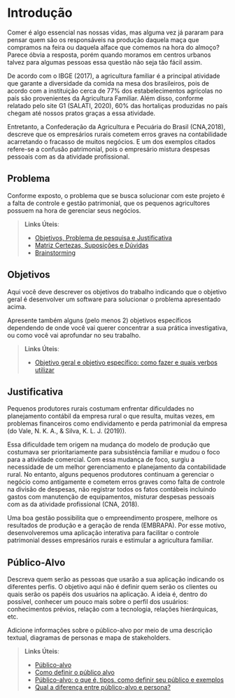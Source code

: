 # Introdução

Comer é algo essencial nas nossas vidas, mas alguma vez já pararam para pensar quem são os responsáveis na produção daquela maça que compramos na feira ou daquela alface que comemos na hora do almoço? Parece óbvia a resposta, porém quando moramos em centros urbanos talvez para algumas pessoas essa questão não seja tão fácil assim. 

De acordo com o IBGE (2017), a agricultura familiar é a principal atividade que garante a diversidade da comida na mesa dos brasileiros, pois de acordo com a instituição cerca de 77% dos estabelecimentos agrícolas no país são provenientes da Agricultura Familiar. Além disso, conforme relatado pelo site G1 (SALATI, 2020), 60% das hortaliças produzidas no país chegam até nossos pratos graças a essa atividade.  

Entretanto, a Confederação da Agricultura e Pecuária do Brasil (CNA,2018), descreve que os empresários rurais cometem erros graves na contabilidade acarretando o fracasso de muitos negócios. E um dos exemplos citados refere-se a confusão patrimonial, pois o empresário mistura despesas pessoais com as da atividade profissional.  

## Problema 

Conforme exposto, o problema que se busca solucionar com este projeto é a falta de controle e gestão patrimonial, que os pequenos agricultores possuem na hora de gerenciar seus negócios. 

> **Links Úteis**:
> - [Objetivos, Problema de pesquisa e Justificativa](https://medium.com/@versioparole/objetivos-problema-de-pesquisa-e-justificativa-c98c8233b9c3)
> - [Matriz Certezas, Suposições e Dúvidas](https://medium.com/educa%C3%A7%C3%A3o-fora-da-caixa/matriz-certezas-suposi%C3%A7%C3%B5es-e-d%C3%BAvidas-fa2263633655)
> - [Brainstorming](https://www.euax.com.br/2018/09/brainstorming/)

## Objetivos

Aqui você deve descrever os objetivos do trabalho indicando que o objetivo geral é desenvolver um software para solucionar o problema apresentado acima. 

Apresente também alguns (pelo menos 2) objetivos específicos dependendo de onde você vai querer concentrar a sua prática investigativa, ou como você vai aprofundar no seu trabalho.
 
> **Links Úteis**:
> - [Objetivo geral e objetivo específico: como fazer e quais verbos utilizar](https://blog.mettzer.com/diferenca-entre-objetivo-geral-e-objetivo-especifico/)

## Justificativa

Pequenos produtores rurais costumam enfrentar dificuldades no planejamento contábil da empresa rural o que resulta, muitas vezes, em problemas financeiros como endividamento e perda patrimonial da empresa (do Vale, N. K. A., & Silva, K. L. J. (2019)).  

 

Essa dificuldade tem origem na mudança do modelo de produção que costumava ser prioritariamente para subsistência familiar e mudou o foco para a atividade comercial. Com essa mudança de foco, surgiu a necessidade de um melhor gerenciamento e planejamento da contabilidade rural. No entanto, alguns pequenos produtores continuam a gerenciar o negócio como antigamente e cometem erros graves como falta de controle na divisão de despesas, não registrar todos os fatos contábeis incluindo gastos com manutenção de equipamentos, misturar despesas pessoais com as da atividade profissional (CNA, 2018). 

 

Uma boa gestão possibilita que o empreendimento prospere, melhore os resultados de produção e a geração de renda (EMBRAPA). Por esse motivo, desenvolveremos uma aplicação interativa para facilitar o controle patrimonial desses empresários rurais e estimular a agricultura familiar.

## Público-Alvo

Descreva quem serão as pessoas que usarão a sua aplicação indicando os diferentes perfis. O objetivo aqui não é definir quem serão os clientes ou quais serão os papéis dos usuários na aplicação. A ideia é, dentro do possível, conhecer um pouco mais sobre o perfil dos usuários: conhecimentos prévios, relação com a tecnologia, relações
hierárquicas, etc.

Adicione informações sobre o público-alvo por meio de uma descrição textual, diagramas de personas e mapa de stakeholders.

> **Links Úteis**:
> - [Público-alvo](https://blog.hotmart.com/pt-br/publico-alvo/)
> - [Como definir o público alvo](https://exame.com/pme/5-dicas-essenciais-para-definir-o-publico-alvo-do-seu-negocio/)
> - [Público-alvo: o que é, tipos, como definir seu público e exemplos](https://klickpages.com.br/blog/publico-alvo-o-que-e/)
> - [Qual a diferença entre público-alvo e persona?](https://rockcontent.com/blog/diferenca-publico-alvo-e-persona/)

